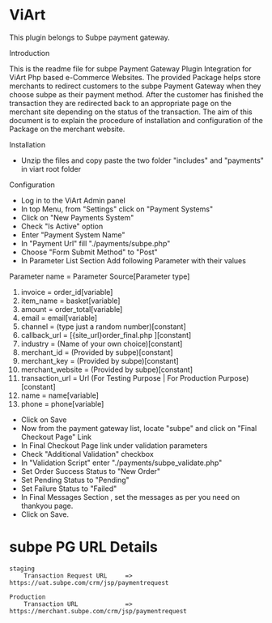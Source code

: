 # ViArt
This plugin belongs to Subpe payment gateway.

Introduction

This is the readme file for subpe Payment Gateway Plugin Integration for ViArt Php based e-Commerce Websites. 
The provided Package helps store merchants to redirect customers to the subpe Payment Gateway when they choose subpe as their payment method. 
After the customer has finished the transaction they are redirected back to an appropriate page on the merchant site 
depending on the status of the transaction.
The aim of this document is to explain the procedure of installation and configuration of the Package on the merchant 
website.


Installation

- Unzip the files and copy paste the two folder "includes" and "payments" in viart root folder


Configuration

- Log in to the ViArt Admin panel
- In top Menu, from "Settings" click on "Payment Systems"
- Click on "New Payments System"
- Check "Is Active" option
- Enter "Payment System Name"
- In "Payment Url" fill "./payments/subpe.php"
- Choose "Form Submit Method" to "Post"
- In Parameter List Section Add following Parameter with their values

Parameter name = Parameter Source[Parameter type]
1)  invoice = order_id[variable]
2)  item_name = basket[variable]
3)  amount = order_total[variable]
4)  email = email[variable]
5)  channel =  (type just a random number)[constant]
6)  callback_url = [{site_url}order_final.php ][constant]
7)  industry =  (Name of your own choice)[constant]
8)  merchant_id =  (Provided by subpe)[constant]
9)  merchant_key =  (Provided by subpe)[constant]
10) merchant_website =  (Provided by subpe)[constant]
11) transaction_url = Url (For Testing Purpose | For Production Purpose)[constant]
12) name = name[variable]
13) phone = phone[variable]

- Click on Save
- Now from the payment gateway list, locate "subpe" and click on "Final Checkout Page" Link
- In Final Checkout Page link under validation parameters
- Check "Additional Validation" checkbox
- In "Validation Script" enter "./payments/subpe_validate.php"
- Set Order Success Status to "New Order"
- Set Pending Status to "Pending"
- Set Failure Status to "Failed"
- In Final Messages Section , set the messages as per you need on thankyou page.
- Click on Save.

# subpe PG URL Details
	staging	
		Transaction Request URL     => https://uat.subpe.com/crm/jsp/paymentrequest

	Production
		Transaction URL             => https://merchant.subpe.com/crm/jsp/paymentrequest
